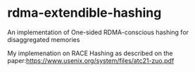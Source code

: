 # rdma-extendible-hashing
An implementation of One-sided RDMA-conscious hashing for disaggregated memories



My implemenation on RACE Hashing as described on the paper:https://www.usenix.org/system/files/atc21-zuo.pdf
